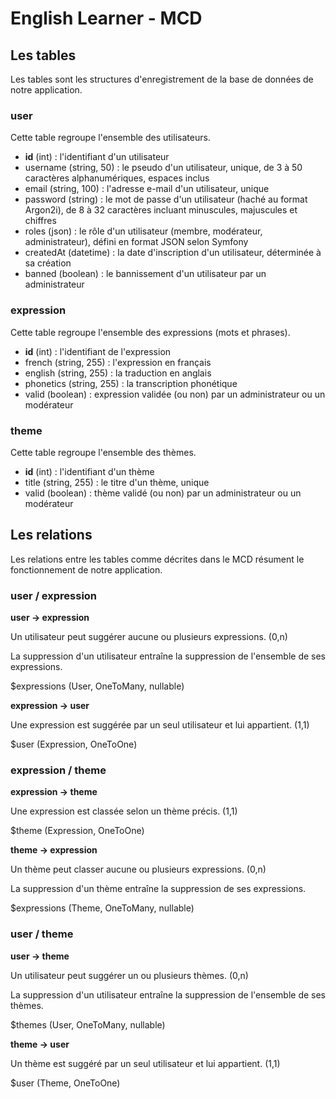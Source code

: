 # English Learner - MCD

## Les tables

Les tables sont les structures d'enregistrement de la base de données de notre application.

### user

Cette table regroupe l'ensemble des utilisateurs.
- **id** (int) : l'identifiant d'un utilisateur
- username (string, 50) : le pseudo d'un utilisateur, unique, de 3 à 50 caractères alphanumériques, espaces inclus
- email (string, 100) : l'adresse e-mail d'un utilisateur, unique
- password (string) : le mot de passe d'un utilisateur (haché au format Argon2i), de 8 à 32 caractères incluant minuscules, majuscules et chiffres
- roles (json) : le rôle d'un utilisateur (membre, modérateur, administrateur), défini en format JSON selon Symfony
- createdAt (datetime) : la date d'inscription d'un utilisateur, déterminée à sa création
- banned (boolean) : le bannissement d'un utilisateur par un administrateur

### expression

Cette table regroupe l'ensemble des expressions (mots et phrases).
- **id** (int) : l'identifiant de l'expression
- french (string, 255) : l'expression en français
- english (string, 255) : la traduction en anglais
- phonetics (string, 255) : la transcription phonétique
- valid (boolean) : expression validée (ou non) par un administrateur ou un modérateur

### theme

Cette table regroupe l'ensemble des thèmes.
- **id** (int) : l'identifiant d'un thème
- title (string, 255) : le titre d'un thème, unique
- valid (boolean) : thème validé (ou non) par un administrateur ou un modérateur

## Les relations

Les relations entre les tables comme décrites dans le MCD résument le fonctionnement de notre application.

### user / expression

**user -> expression**

Un utilisateur peut suggérer aucune ou plusieurs expressions. (0,n)

La suppression d'un utilisateur entraîne la suppression de l'ensemble de ses expressions.

$expressions (User, OneToMany, nullable)

**expression -> user**

Une expression est suggérée par un seul utilisateur et lui appartient. (1,1)

$user (Expression, OneToOne)

### expression / theme

**expression -> theme**

Une expression est classée selon un thème précis. (1,1)

$theme (Expression, OneToOne)

**theme -> expression**

Un thème peut classer aucune ou plusieurs expressions. (0,n)

La suppression d'un thème entraîne la suppression de ses expressions.

$expressions (Theme, OneToMany, nullable)

### user / theme

**user -> theme**

Un utilisateur peut suggérer un ou plusieurs thèmes. (0,n)

La suppression d'un utilisateur entraîne la suppression de l'ensemble de ses thèmes.

$themes (User, OneToMany, nullable)

**theme -> user**

Un thème est suggéré par un seul utilisateur et lui appartient. (1,1)

$user (Theme, OneToOne)